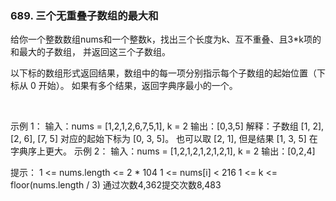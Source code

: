 ### 689. 三个无重叠子数组的最大和

给你一个整数数组nums和一个整数k，找出三个长度为k、互不重叠、且3*k项的和最大的子数组，
并返回这三个子数组。

以下标的数组形式返回结果，数组中的每一项分别指示每个子数组的起始位置（下标从 0 开始）。
如果有多个结果，返回字典序最小的一个。

 

示例 1：
输入：nums = [1,2,1,2,6,7,5,1], k = 2
输出：[0,3,5]
解释：子数组 [1, 2], [2, 6], [7, 5] 对应的起始下标为 [0, 3, 5]。
也可以取 [2, 1], 但是结果 [1, 3, 5] 在字典序上更大。
示例 2：
输入：nums = [1,2,1,2,1,2,1,2,1], k = 2
输出：[0,2,4]
 

提示：
1 <= nums.length <= 2 * 104
1 <= nums[i] < 216
1 <= k <= floor(nums.length / 3)
通过次数4,362提交次数8,483
